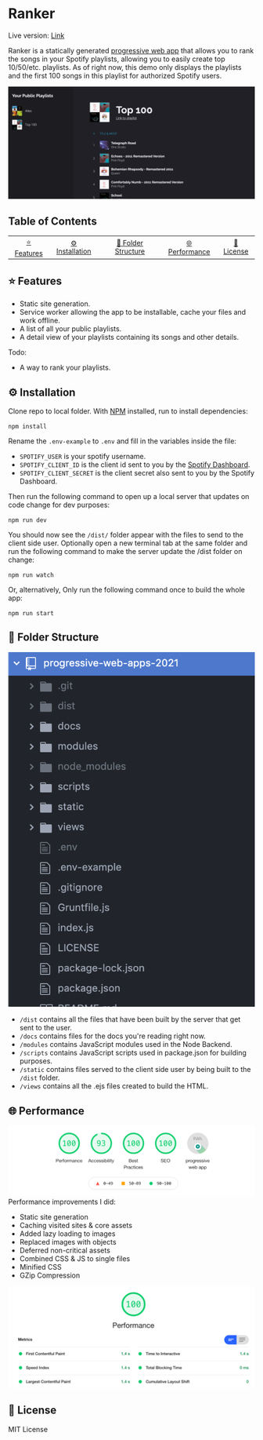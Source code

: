 # Ranker
Live version: [Link](https://ancient-gorge-17717.herokuapp.com/index.html)

Ranker is a statically generated [progressive web app](https://web.dev/progressive-web-apps/) that allows you to rank the songs in your Spotify playlists, allowing you to easily create top 10/50/etc. playlists. As of right now, this demo only displays the playlists and the first 100 songs in this playlist for authorized Spotify users.


![App Screenshot](https://github.com/SjorsWijsman/progressive-web-apps-2021/blob/master/docs/screenshot.png?raw=true)

## Table of Contents
<table>
    <tr>
        <td align="center"><a href="#-features">⭐ Features<a></td>
        <td align="center"><a href="#%EF%B8%8F-installation">⚙️ Installation<a></td>
        <td align="center"><a href="#-folder-structure">📕 Folder Structure<a></td>
        <td align="center"><a href="#-performance">🌐 Performance<a></td>
        <td align="center"><a href="#-license">📃 License<a></td>
    </tr>
</table>

## ⭐ Features
- Static site generation.
- Service worker allowing the app to be installable, cache your files and work offline.
- A list of all your public playlists.
- A detail view of your playlists containing its songs and other details.

Todo:
- A way to rank your playlists.

## ⚙️ Installation
Clone repo to local folder. With [NPM](https://www.npmjs.com/) installed, run to install dependencies:
```
npm install
```
Rename the `.env-example` to `.env` and fill in the variables inside the file:  
- `SPOTIFY_USER` is your spotify username.
- `SPOTIFY_CLIENT_ID` is the client id sent to you by the [Spotify Dashboard](https://developer.spotify.com/dashboard/login).
- `SPOTIFY_CLIENT_SECRET` is the client secret also sent to you by the Spotify Dashboard.

Then run the following command to open up a local server that updates on code change for dev purposes:
```
npm run dev
```
You should now see the `/dist/` folder appear with the files to send to the client side user. Optionally open a new terminal tab at the same folder and run the following command to make the server update the /dist folder on change:
```
npm run watch
```
Or, alternatively, Only run the following command once to build the whole app:
```
npm run start
```

## 📕 Folder Structure
![Folder Structure](https://github.com/SjorsWijsman/progressive-web-apps-2021/blob/master/docs/folder-structure.png?raw=true)  

- `/dist` contains all the files that have been built by the server that get sent to the user.  
- `/docs` contains files for the docs you're reading right now.  
- `/modules` contains JavaScript modules used in the Node Backend.  
- `/scripts` contains JavaScript scripts used in package.json for building purposes.  
- `/static` contains files served to the client side user by being built to the `/dist` folder.  
- `/views` contains all the .ejs files created to build the HTML.  

## 🌐 Performance
![Lighthouse](https://github.com/SjorsWijsman/progressive-web-apps-2021/blob/master/docs/lighthouse.png?raw=true)
Performance improvements I did:
- Static site generation  
- Caching visited sites & core assets
- Added lazy loading to images
- Replaced images with objects
- Deferred non-critical assets
- Combined CSS & JS to single files
- Minified CSS
- GZip Compression 

![Lighthouse performance](https://github.com/SjorsWijsman/progressive-web-apps-2021/blob/master/docs/lighthouse-performance.png?raw=true)

## 📃 License
MIT License

